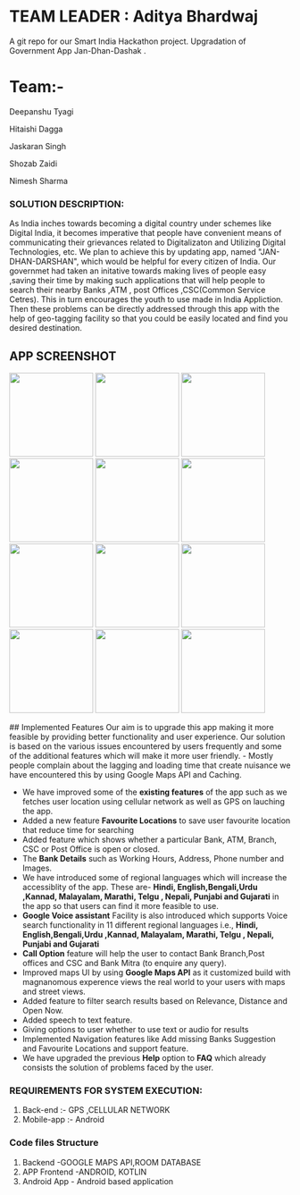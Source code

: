 # TEAM LEADER : Aditya Bhardwaj

A git repo for our Smart India Hackathon project. Upgradation of Government App Jan-Dhan-Dashak . 

# Team:-

Deepanshu Tyagi

Hitaishi Dagga

Jaskaran Singh

Shozab Zaidi

Nimesh Sharma

### SOLUTION DESCRIPTION:

As India inches towards becoming a digital country under schemes like Digital India, it becomes imperative that people have convenient means of communicating their grievances related to Digitalizaton and Utilizing Digital Technologies, etc.
We plan to achieve this by updating app, named "JAN-DHAN-DARSHAN", which would be helpful for every citizen of India. 
Our governmet had taken an initative towards making lives of people easy ,saving their time by making such applications that will help people to search their nearby Banks ,ATM , post Offices ,CSC(Common Service Cetres).
This in turn encourages the youth to use made in India Appliction.
Then these problems can be directly addressed through this app with the help of geo-tagging facility so that you could be easily  located and find you desired destination. 
## APP SCREENSHOT
<p float="left">
      <img src="https://user-images.githubusercontent.com/66888130/159629111-fc9a0bc6-84d9-4774-85aa-e7bdf042b5be.png" width=150px>
      <img src="https://user-images.githubusercontent.com/66888130/159629412-11bf8fba-34b9-439f-8477-b1eeb670acb7.png" width=150px>
      <img src="https://user-images.githubusercontent.com/66888130/159629614-5250f7e7-8eb9-436c-802c-0fbb96359291.png" width=150px>
      <img src="https://user-images.githubusercontent.com/66888130/159629667-13aa2760-2a7d-461b-84f1-f7ec3bda50f2.png" width=150px>
      <img src="https://user-images.githubusercontent.com/66888130/159629766-aba0b639-2ee4-4c79-bb7a-e8770569ded4.png" width=150px>
      <img src="https://user-images.githubusercontent.com/66888130/159629781-2a04a692-77bb-4f62-a589-ae2eb1184a03.png" width=150px>
      <img src="https://user-images.githubusercontent.com/66888130/159629916-842fdb72-5385-4229-a85a-41c12679945d.png" width=150px>
      <img src="https://user-images.githubusercontent.com/66888130/159629936-d404bfa4-048a-4497-a85a-13fbc6a37195.png" width=150px>
      <img src="https://user-images.githubusercontent.com/66888130/159630013-003c6148-bc03-482a-932e-2f9ad3193232.png" width=150px>
      <img src="https://user-images.githubusercontent.com/66888130/159630022-731db840-d0de-478e-be36-aa0e4c6e76c2.png" width=150px>
      <img src="https://user-images.githubusercontent.com/66888130/159630033-41395ebc-24b9-43b0-8f44-2c5a41c214ea.png" width=150px>
      <img src="https://user-images.githubusercontent.com/66888130/159630129-007cd0f9-f853-4ec3-b54a-7ba7008164f3.png" width=150px>

</p>
## Implemented Features
Our aim is to upgrade this app making it more feasible by providing better functionality and user experience. Our solution is based on the various issues encountered by users frequently and some of the additional features which will make it more user friendly.      
  - Mostly people complain about the lagging and loading time that create nuisance we have encountered this by using Google Maps API and Caching.  
  
  - We have improved some of the **existing features** of the app such as we fetches user location using cellular network as well as GPS on lauching the app.
  - Added a new feature **Favourite Locations** to save user favourite location that reduce time for searching 
  - Added feature which shows whether a particular Bank, ATM, Branch, CSC or Post Office is open or closed. 
  - The **Bank Details** such as Working Hours, Address, Phone number and Images.
  - We have introduced some of regional languages which will increase the accessiblity of the app. These are- **Hindi, English,Bengali,Urdu ,Kannad, Malayalam, Marathi, Telgu , Nepali, Punjabi and Gujarati** in the app so that users can find it more feasible to use.                
  - **Google Voice assistant** Facility is also introduced which supports Voice search functionality in 11 different regional languages i.e., **Hindi, English,Bengali,Urdu ,Kannad, Malayalam, Marathi, Telgu , Nepali, Punjabi and Gujarati**    
   - **Call Option** feature will help the user to contact Bank Branch,Post offices and CSC  and Bank Mitra (to enquire any query).     
   - Improved maps UI by using **Google Maps API** as it customized build with magnanomous experence views the real world to your users with maps and street views.    
   - Added feature to filter search results based on Relevance, Distance and Open Now.
   - Added speech to text feature.
   - Giving options to user whether to use text or audio for results
   - Implemented Navigation features like Add missing Banks Suggestion and Favourite Locations and support feature.
   - We have upgraded the previous **Help** option to **FAQ** which already consists the solution of problems faced by the user.
### REQUIREMENTS FOR SYSTEM EXECUTION:

1. Back-end :- GPS ,CELLULAR NETWORK
2. Mobile-app :- Android 

### Code files Structure

1. Backend -GOOGLE MAPS API,ROOM DATABASE
2. APP Frontend -ANDROID, KOTLIN 
3. Android App - Android based application
